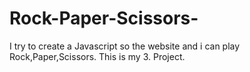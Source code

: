 # Rock-Paper-Scissors-
I try to create a Javascript so the website and i can play Rock,Paper,Scissors.
This is my 3. Project.